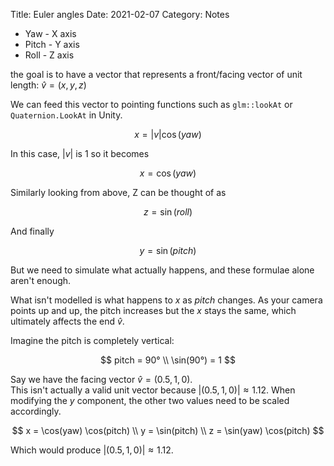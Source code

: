 Title: Euler angles
Date: 2021-02-07
Category: Notes

<link rel="stylesheet"
      href="https://cdn.jsdelivr.net/npm/katex/dist/katex.min.css"
      crossorigin="anonymous">

- Yaw - X axis
- Pitch - Y axis
- Roll - Z axis

the goal is to have a vector that represents a front/facing vector of unit length:
$\hat{v} = (x, y, z)$

We can feed this vector to pointing functions such as `glm::lookAt` or `Quaternion.LookAt` in Unity.

$$
x = |v|\cos(yaw)
$$

In this case, $|v|$ is $1$ so it becomes

$$
x = \cos(yaw)
$$

Similarly looking from above, Z can be thought of as

$$
z = \sin(roll)
$$

And finally

$$
y = \sin(pitch)
$$

But we need to simulate what actually happens, and these formulae alone aren't enough.

What isn't modelled is what happens to $x$ as $pitch$ changes. As your camera points up and up, the pitch increases but the $x$ stays the same, which ultimately affects the end $\hat{v}$.

Imagine the pitch is completely vertical:

$$
pitch = 90° \\
\sin(90°) = 1
$$

Say we have the facing vector $\hat{v} = (0.5, 1, 0)$.  
This isn't actually a valid unit vector because $|(0.5, 1, 0)| \approx 1.12$. 
When modifying the $y$ component, the other two values need to be scaled accordingly.

$$
x = \cos(yaw) \cos(pitch) \\
y = \sin(pitch) \\
z = \sin(yaw) \cos(pitch)
$$

Which would produce $|(0.5, 1, 0)| \approx 1.12$.
